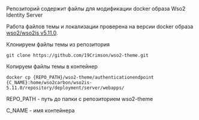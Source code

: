 Репозиторий содержит файлы для модификации docker образа Wso2 Identity Server

Работа файлов темы и локализации проверена на версии docker образа [wso2/wso2is v5.11.0](https://hub.docker.com/layers/wso2/wso2is/5.11.0/images/sha256-d58d6dc1cda8d93667af3ee2a7c9c81ab1208f8c7529133b54b353f280497ec2?context=explore).

Клонируем файлы темы из репозитория

```git clone https://github.com/19Crimson/wso2-theme.git```

Копируем файлы темы в контейнер

```docker cp {REPO_PATH}/wso2-theme/authenticationendpoint {C_NAME}:home/wso2carbon/wso2is-5.11.0/repository/deployment/server/webapps/```

REPO_PATH - путь до папки с репозиторием wso2-theme

C_NAME - имя контейнера
